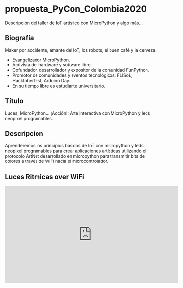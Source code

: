 # propuesta_PyCon_Colombia2020
Descripción del taller de IoT artístico con MicroPython y algo más...

## Biografía 

Maker por accidente, amante del IoT, los robots, el buen café y la cerveza. 
* Evangelizador MicroPython. 
* Activista del hardware y software libre. 
* Cofundador, desarrollador y expositor de la comunidad FunPython. 
* Promotor de comunidades y eventos tecnológicos: FLISoL, Hacktoberfest, Arduino Day. 
* En su tiempo libre es estudiante universitario.

## Título

Luces, MicroPython... ¡Acción!: Arte interactiva con MicroPython y leds neopixel programables.

## Descripcion 

Aprenderemos los principios básicos de IoT con micropython y leds neopixel programables para crear aplicaciones artísticas utilizando el protocolo ArtNet desarrollado en micropython para transmitir bits de colores a través de WiFi hacia el microcontrolador.

## Luces Ritmicas over WiFi

<iframe width="560" height="315" src="https://www.youtube.com/embed/q4jN5UQp-54" frameborder="0" allowfullscreen></iframe>
